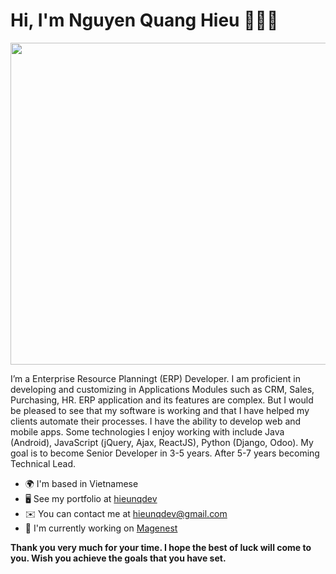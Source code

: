 # Hi, I'm Nguyen Quang Hieu 👨🏻‍💻

<img src="/home/hieunqdev/dev/my_profile/hieunqdev/images/img_cover.png" width="1581px" height="515px">

I’m a Enterprise Resource Planningt (ERP) Developer. I am proficient in developing and customizing in Applications Modules such as CRM, Sales, Purchasing, HR. ERP application and its features are complex. But I would be pleased to see that my software is working and that I have helped my clients automate their processes. I have the ability to develop web and mobile apps. Some technologies I enjoy working with include Java (Android), JavaScript (jQuery, Ajax, ReactJS), Python (Django, Odoo). My goal is to become Senior Developer in 3-5 years. After 5-7 years becoming Technical Lead.

- 🌍 I'm based in Vietnamese
- 🖥️ See my portfolio at [hieunqdev](http://github.com/hieunqdev)
- ✉️ You can contact me at [hieunqdev@gmail.com](mailto:hieunqdev@gmail.com)
- 🚀 I'm currently working on [Magenest](http://magenest.com/vi/)

**Thank you very much for your time. I hope the best of luck will come to you. Wish you achieve the goals that you have set.**
